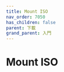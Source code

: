 ```yaml
---
title: Mount ISO
nav_order: 7050
has_children: false
parent: 下載
grand_parent: 入門
---
```




# Mount ISO
